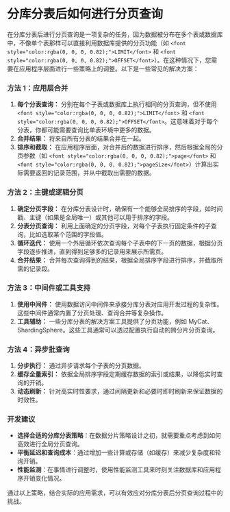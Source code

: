 # 分库分表后如何进行分页查询

<font style="color:rgba(0, 0, 0, 0.82);">在分库分表后进行分页查询是一项复杂的任务，因为数据被分布在多个表或数据库中，不像单个表那样可以直接利用数据库提供的分页功能（如 </font>`<font style="color:rgba(0, 0, 0, 0.82);">LIMIT</font>`<font style="color:rgba(0, 0, 0, 0.82);"> 和 </font>`<font style="color:rgba(0, 0, 0, 0.82);">OFFSET</font>`<font style="color:rgba(0, 0, 0, 0.82);">）。在这种情况下，您需要在应用程序层面进行一些策略上的调整。以下是一些常见的解决方案：</font>

### <font style="color:rgba(0, 0, 0, 0.82);">方法 1：应用层合并</font>
1. **<font style="color:rgba(0, 0, 0, 0.82);">每个分表查询：</font>**<font style="color:rgba(0, 0, 0, 0.82);"> </font><font style="color:rgba(0, 0, 0, 0.82);">分别在每个子表或数据库上执行相同的分页查询，但不使用</font><font style="color:rgba(0, 0, 0, 0.82);"> </font>`<font style="color:rgba(0, 0, 0, 0.82);">LIMIT</font>`<font style="color:rgba(0, 0, 0, 0.82);"> </font><font style="color:rgba(0, 0, 0, 0.82);">和</font><font style="color:rgba(0, 0, 0, 0.82);"> </font>`<font style="color:rgba(0, 0, 0, 0.82);">OFFSET</font>`<font style="color:rgba(0, 0, 0, 0.82);">。这意味着对于每个分表，你都可能需要查询比单表环境中更多的数据。</font>
2. **<font style="color:rgba(0, 0, 0, 0.82);">合并结果：</font>**<font style="color:rgba(0, 0, 0, 0.82);"> </font><font style="color:rgba(0, 0, 0, 0.82);">将来自所有分表的结果合并在一起。</font>
3. **<font style="color:rgba(0, 0, 0, 0.82);">排序和截取：</font>**<font style="color:rgba(0, 0, 0, 0.82);"> </font><font style="color:rgba(0, 0, 0, 0.82);">在应用程序层面，对合并后的数据进行排序，然后根据全局的分页参数（如</font><font style="color:rgba(0, 0, 0, 0.82);"> </font>`<font style="color:rgba(0, 0, 0, 0.82);">page</font>`<font style="color:rgba(0, 0, 0, 0.82);"> </font><font style="color:rgba(0, 0, 0, 0.82);">和</font><font style="color:rgba(0, 0, 0, 0.82);"> </font>`<font style="color:rgba(0, 0, 0, 0.82);">pageSize</font>`<font style="color:rgba(0, 0, 0, 0.82);">）计算出实际需要返回的记录范围，并从中截取出需要的数据。</font>

### <font style="color:rgba(0, 0, 0, 0.82);">方法 2：主键或逻辑分页</font>
1. **<font style="color:rgba(0, 0, 0, 0.82);">确定分页字段：</font>**<font style="color:rgba(0, 0, 0, 0.82);"> </font><font style="color:rgba(0, 0, 0, 0.82);">在分库分表设计时，确保有一个能够全局排序的字段，如时间戳、主键（如果是全局唯一）或其他可以用于排序的字段。</font>
2. **<font style="color:rgba(0, 0, 0, 0.82);">分表分页查询：</font>**<font style="color:rgba(0, 0, 0, 0.82);"> </font><font style="color:rgba(0, 0, 0, 0.82);">利用上面确定的分页字段，对每个子表执行固定条件的子查询，比如选取某个范围的字段值。</font>
3. **<font style="color:rgba(0, 0, 0, 0.82);">循环迭代：</font>**<font style="color:rgba(0, 0, 0, 0.82);"> </font><font style="color:rgba(0, 0, 0, 0.82);">使用一个外层循环依次查询每个子表中的下一页的数据，根据分页字段逐步推进，直到得到足够多的记录用来展示所需页。</font>
4. **<font style="color:rgba(0, 0, 0, 0.82);">合并结果：</font>**<font style="color:rgba(0, 0, 0, 0.82);"> </font><font style="color:rgba(0, 0, 0, 0.82);">合并每次查询得到的结果，根据全局排序字段进行排序，并截取所需的记录段。</font>

### <font style="color:rgba(0, 0, 0, 0.82);">方法 3：中间件或工具支持</font>
1. **<font style="color:rgba(0, 0, 0, 0.82);">使用中间件：</font>**<font style="color:rgba(0, 0, 0, 0.82);"> </font><font style="color:rgba(0, 0, 0, 0.82);">使用数据访问中间件来承接分库分表对应用开发过程的复杂性。这些中间件通常内置了分页处理、查询合并等复杂操作。</font>
2. **<font style="color:rgba(0, 0, 0, 0.82);">工具辅助：</font>**<font style="color:rgba(0, 0, 0, 0.82);"> </font><font style="color:rgba(0, 0, 0, 0.82);">一些分库分表的解决方案工具提供了分页功能，例如 MyCat、ShardingSphere。这些工具通常可以透过配置执行自动的跨分片分页查询。</font>

### <font style="color:rgba(0, 0, 0, 0.82);">方法 4：异步批查询</font>
1. **<font style="color:rgba(0, 0, 0, 0.82);">分步执行：</font>**<font style="color:rgba(0, 0, 0, 0.82);"> </font><font style="color:rgba(0, 0, 0, 0.82);">通过异步请求每个子表的分页数据。</font>
2. **<font style="color:rgba(0, 0, 0, 0.82);">缓存全量索引：</font>**<font style="color:rgba(0, 0, 0, 0.82);"> </font><font style="color:rgba(0, 0, 0, 0.82);">依据全局排序字段定期缓存数据的索引或结果，以降低实时查询的开销。</font>
3. **<font style="color:rgba(0, 0, 0, 0.82);">动态刷新：</font>**<font style="color:rgba(0, 0, 0, 0.82);"> </font><font style="color:rgba(0, 0, 0, 0.82);">针对高实时性要求，通过间隔更新和必要时即时刷新来保证数据的时效性。</font>

### <font style="color:rgba(0, 0, 0, 0.82);">开发建议</font>
+ **<font style="color:rgba(0, 0, 0, 0.82);">选择合适的分库分表策略</font>**<font style="color:rgba(0, 0, 0, 0.82);">：在数据分片策略设计之初，就需要重点考虑到如何高效进行全局分页查询。</font>
+ **<font style="color:rgba(0, 0, 0, 0.82);">平衡延迟和查询成本</font>**<font style="color:rgba(0, 0, 0, 0.82);">：通过增加一些计算或存储（如缓存）来减少复杂度和轮询开销。</font>
+ **<font style="color:rgba(0, 0, 0, 0.82);">性能监测</font>**<font style="color:rgba(0, 0, 0, 0.82);">：在事情进行调整时，使用性能监测工具来时刻关注数据库和应用程序开销变化情况。</font>

<font style="color:rgba(0, 0, 0, 0.82);">通过以上策略，结合实际的应用需求，可以有效应对分库分表后分页查询过程中的挑战。</font>


